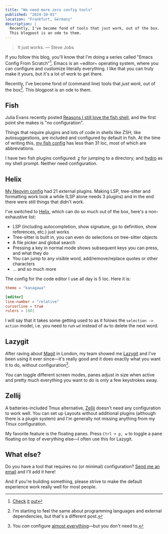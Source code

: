 ```yaml
---
title: "We need more zero config tools"
published: "2024-10-01"
location: "Frankfurt, Germany"
description: |
  Recently, I've become fond of tools that just work, out of the box.
  This blogpost is an ode to them.
---
```


> It just works. &mdash; Steve Jobs

If you follow this blog, you'll know that I'm doing a series called "Emacs
Config From Scratch"[^1].
Emacs is an ~editor~ operating system, where you can configure and customize
literally everything.
I like that you can truly make it yours, but it's a lot of work to get there.

Recently, I've become fond of (command line) tools that _just work_, out of the
box[^2].
This blogpost is an ode to them.

## Fish

Julia Evans recently posted [Reasons I still love the fish shell](https://jvns.ca/blog/2024/09/12/reasons-i--still--love-fish/),
and the first point she makes is "no configuration".

Things that require plugins and lots of code in shells like ZSH, like
autosuggestions, are included and configured by default in fish.
At the time of writing this, [my fish config](https://github.com/bahlo/dotfiles/blob/87fbba772f95188f55201e6717cc8fb70ee6ac38/fish/config.fish)
has less than 31 loc, most of which are abbreviations.

I have two fish plugins configured: [z](https://github.com/jethrokuan/z) for
jumping to a directory, and [hydro](https://github.com/jorgebucaran/hydro) as
my shell prompt. Neither need configuration.

## Helix

[My Neovim config](https://github.com/bahlo/dotfiles/tree/8df1cdd47c1907a471fefaf4c798f423c6b6edf3/nvim)
had 21 external plugins.
Making LSP, tree-sitter and formatting work took a while (LSP alone needs 3
plugins) and in the end there were still things that didn't work.

I've switched to [Helix](https://helix-editor.com), which can do so much out of
the box, here's a non-exhaustive list:

* LSP (including autocompletion, show signature, go to definition, show references, etc.) just works
* Tree-sitter is built in, you can even do selections on tree-sitter objects
* A file picker and global search
* Pressing a key in normal mode shows subsequent keys you can press, and what
  they do
* You can jump to any visible word, add/remove/replace quotes or other characters
* ... and so much more

The config for the code editor I use all day is 5 loc. Here it is:

```toml
theme = "kanagawa"

[editor]
line-number = "relative"
cursorline = true
rulers = [80]
```

I will say that it takes some getting used to as it folows the `selection ->
action` model, i.e. you need to run `wd` instead of `dw` to delete the next
word.

## Lazygit

After raving about [Magit](https://magit.vc) in London, my team showed me
[Lazygit](https://github.com/jesseduffield/lazygit) and I've been using it ever
since&mdash;it's really good and it does exactly what you want it to do, without
configuration[^3].

You can toggle different screen modes, panes adjust in size when active and
pretty much everything you want to do is only a few keystrokes away.

## Zellij

A batteries-included Tmux alternative, [Zellij](https://zellij.dev) doesn't
need any configuration to work well. You can set up Layouts without additional
plugins (although there is a plugin system) and I'm generally not missing
anything from my Tmux configuration.

My favorite feature is the floating panes. Press `Ctrl + p, w` to toggle a
pane floating on top of everything else—I often use this for Lazygit.

## What else?

Do you have a tool that requires no (or minimal) configuration? 
[Send me an email](mailto:hey@arne.me) and I'll add it here!

And if you're building something, please strive to make the default experience
work really well for most people.

[^1]: [Check](/blog/emacs-from-scratch-part-one-foundations)
      [it](/blog/emacs-from-scratch-part-two)
      [out](/blog/emacs-config-from-scratch-part-three)
[^2]: I'm starting to feel the same about programming languages and external
      dependencies, but that's a different post.
[^3]: You _can_ configure [almost everything](https://github.com/jesseduffield/lazygit/blob/master/docs/Config.md)&mdash;but
      you don't need to.
